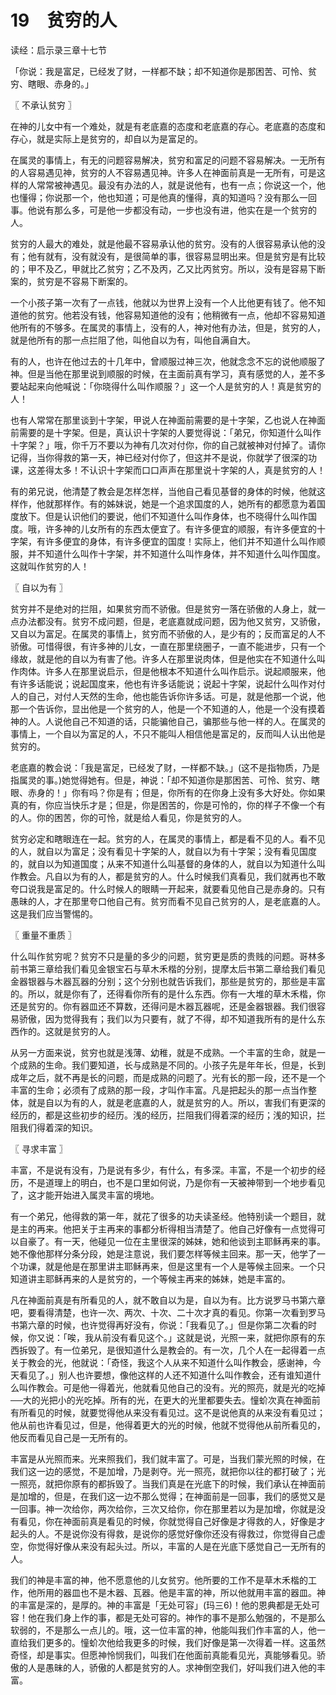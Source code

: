 # 19　贫穷的人


读经：启示录三章十七节

「你说：我是富足，已经发了财，一样都不缺；却不知道你是那困苦、可怜、贫穷、瞎眼、赤身的。」



〖 不承认贫穷 〗

在神的儿女中有一个难处，就是有老底嘉的态度和老底嘉的存心。老底嘉的态度和存心，就是实际上是贫穷的，却自以为是富足的。

在属灵的事情上，有无的问题容易解决，贫穷和富足的问题不容易解决。一无所有的人容易遇见神，贫穷的人不容易遇见神。许多人在神面前真是一无所有，可是这样的人常常被神遇见。最没有办法的人，就是说他有，也有一点；你说这一个，他也懂得；你说那一个，他也知道；可是他真的懂得，真的知道吗？没有那么一回事。他说有那么多，可是他一步都没有动，一步也没有进，他实在是一个贫穷的人。

贫穷的人最大的难处，就是他最不容易承认他的贫穷。没有的人很容易承认他的没有；他有就有，没有就没有，是很简单的事，很容易显明出来。但是贫穷是有比较的；甲不及乙，甲就比乙贫穷；乙不及丙，乙又比丙贫穷。所以，没有是容易下断案的，贫穷是不容易下断案的。

一个小孩子第一次有了一点钱，他就以为世界上没有一个人比他更有钱了。他不知道他的贫穷。他若没有钱，他容易知道他的没有；他稍微有一点，他却不容易知道他所有的不够多。在属灵的事情上，没有的人，神对他有办法，但是，贫穷的人，就是他所有的那一点拦阻了他，叫他自以为有，叫他自满自大。

有的人，也许在他过去的十几年中，曾顺服过神三次，他就念念不忘的说他顺服了神。但是当他在那里说到顺服的时候，在主面前真有学习，真有感觉的人，差不多要站起来向他喊说：「你晓得什么叫作顺服？」这一个人是贫穷的人！真是贫穷的人！

也有人常常在那里谈到十字架，甲说人在神面前需要的是十字架，乙也说人在神面前需要的是十字架。但是，真认识十字架的人要觉得说：「弟兄，你知道什么叫作十字架？」哦，你千万不要以为神有几次对付你，你的自己就被神对付掉了。请你记得，当你得救的第一天，神已经对付你了，但这并不是说，你就学了很深的功课，这差得太多！不认识十字架而口口声声在那里说十字架的人，真是贫穷的人！

有的弟兄说，他清楚了教会是怎样怎样，当他自己看见基督的身体的时候，他就这样作，他就那样作。有的姊妹说，她是一个追求国度的人，她所有的都愿意为着国度放下。但是认识他们的要说，他们不知道什么叫作身体，也不晓得什么叫作国度。哦，许多神的儿女所有的东西太便宜了。有许多便宜的顺服，有许多便宜的十字架，有许多便宜的身体，有许多便宜的国度！实际上，他们并不知道什么叫作顺服，并不知道什么叫作十字架，并不知道什么叫怍身体，并不知道什么叫作国度。这就叫作贫穷的人！



〖 自以为有 〗

贫穷并不是绝对的拦阻，如果贫穷而不骄傲。但是贫穷一落在骄傲的人身上，就一点办法都没有。贫穷不成问题，但是，老底嘉就成问题，因为他又贫穷，又骄傲，又自以为富足。在属灵的事情上，贫穷而不骄傲的人，是少有的；反而富足的人不骄傲。可惜得很，有许多神的儿女，一直在那里绕圈子，一直不能进步，只有一个缘故，就是他的自以为有害了他。许多人在那里说肉体，但是他实在不知道什么叫作肉体。许多人在那里说启示，但是他根本不知道什么叫作启示。说起顺服来，他有许多话能说；说起国度来，他也有许多话能说；说起十字架，说起什么叫作对付人的自己，对付人天然的生命，他也能告诉你许多话。可是，就是他那一个说，他那一个告诉你，显出他是一个贫穷的人，他是一个不知道的人，他是一个没有摸着神的人。人说他自己不知道的话，只能骗他自己，骗那些与他一样的人。在属灵的事情上，一个自以为富足的人，不只不能叫人相信他是富足的，反而叫人认出他是贫穷的。

老底嘉的教会说：「我是富足，已经发了财，一样都不缺。」(这不是指物质，乃是指属灵的事。)她觉得她有。但是，神说：「却不知道你是那困苦、可怜、贫穷、瞎眼、赤身的！」你有吗？你是有；但是，你所有的在你身上没有多大好处。你如果真的有，你应当快乐才是；但是，你是困苦的，你是可怜的，你的样子不像一个有的人。你的困苦，你的可怜，就是给人看见，你是贫穷的人。

贫穷必定和瞎眼连在一起。贫穷的人，在属灵的事情上，都是看不见的人。看不见的人，就自以为富足；没有看见十字架的人，就自以为有十字架；没有看见国度的，就自以为知道国度；从来不知道什么叫基督的身体的人，就自以为知道什么叫作教会。凡自以为有的人，都是贫穷的人。什么时候我们真看见，我们就再也不敢夸口说我是富足的。什么时候人的眼睛一开起来，就要看见他自己是赤身的。只有愚昧的人，才在那里夸口他自己有。贫穷而看不见自己贫穷的人，是老底嘉的人。这是我们应当警惕的。



〖 重量不重质 〗

什么叫作贫穷呢？贫穷不只是量的多少的问题，贫穷更是质的贵贱的问题。哥林多前书第三章给我们看见金银宝石与草木禾楷的分别，提摩太后书第二章给我们看见金器银器与木器瓦器的分别；这个分别也就告诉我们，那些是贫穷的，那些是丰富的。所以，就是你有了，还得看你所有的是什么东西。你有一大堆的草木禾楷，你还是贫穷的。你有器皿还不算数，还得问是木器瓦器呢，还是金器银器。我们很容易骄傲，因为觉得我有；我们以为只要有，就了不得，却不知道我所有的是什么东西作的。这就是贫穷的人。

从另一方面来说，贫穷也就是浅薄、幼稚，就是不成熟。一个丰富的生命，就是一个成熟的生命。我们要知道，长与成熟是不同的。小孩子先是年年长，但是，长到成年之后，就不再是长的问题，而是成熟的问题了。光有长的那一段，还不是一个丰富的生命；必须有了成熟的那一段，才叫作丰富。凡是把起头的那一点当作整体，就是自以为有的人，就是老底嘉的人，就是贫穷的人。所以，害我们有更深的经历的，都是这些初步的经历。浅的经历，拦阻我们得着深的经历；浅的知识，拦阻我们得着深的知识。



〖 寻求丰富 〗

丰富，不是说有没有，乃是说有多少，有什么，有多深。丰富，不是一个初步的经历，不是道理上的明白，也不是口里如何说，乃是你有一天被神带到一个地步看见了，这才能开始进入属灵丰富的境地。

有一个弟兄，他得救的第一年，就花了很多的功夫读圣经。他特别读一个题目，就是主的再来。他把关于主再来的事都分析得相当清楚了。他自己好像有一点觉得可以自豪了。有一天，他碰见一位在主里很深的姊妹，她和他谈到主耶稣再来的事。她不像他那样分条分段，她是注意说，我们要怎样等候主回来。那一天，他学了一个功课，就是他是在那里讲主耶稣再来，但是这里有一个人是等候主回来。一个只知道讲主耶稣再来的人是贫穷的，一个等候主再来的姊妹，她是丰富的。

凡在神面前真是有所看见的人，就不敢自以为是，自以为有。比方说罗马书第六章吧，要看得清楚，也许一次、两次、十次、二十次才真的看见。你第一次看到罗马书第六章的时候，也许觉得再好没有，你说：「我看见了。」但是你第二次看的时候，你又说：「唉，我从前没有看见这个。」这就是说，光照一来，就把你原有的东西拆毁了。有一位弟兄，是很知道什么是教会的。有一次，几个人在一起得着一点关于教会的光，他就说：「奇怪，我这个人从来不知道什么叫作教会，感谢神，今天看见了。」别人也许要想，像他这样的人还不知道什么叫作教会，还有谁知道什么叫作教会。可是他一得着光，他就看见他自己的没有。光的照亮，就是光的吃掉──大的光把小的光吃掉。所有的光，在更大的光里都要失去。憧蚧次真在神面前有所看见的时候，就要觉得他从来没有看见过。这不是说他真的从来没有看见过；他从前也许看见过，但是，他得着更大的光的时候，他就不觉得他从前所看见的，他反而看见自己是一无所有的。

丰富是从光照而来。光来照我们，我们就丰富了。可是，当我们蒙光照的时候，在我们这一边的感觉，不是加增，乃是剥夺。光一照亮，就把你以往的都打破了；光一照亮，就把你原有的都拆毁了。当我们真是在光底下的时候，我们承认在神面前是加增的，但是，在我们这一边不那么觉得；在神面前是一回事，我们的感觉又是一回事。神一次给你，两次给你，三次又给你，你在那里若以为是加增，你就是没有看见，你在神面前真是看见的时候，你就觉得自己好像是才得救的人，好像是才起头的人。不是说你没有得救，是说你的感觉好像你还没有得救过，你觉得自己虚空，你觉得好像从来没有起头过。所以，丰富的人是在光底下感觉自己一无所有的人。

我们的神是丰富的神，他不愿意他的儿女贫穷。他所要的工作不是草木禾楷的工作，他所用的器皿也不是木器、瓦器。他是丰富的神，所以他就用丰富的器皿。神的丰富是深的，是厚的。神的丰富是「无处可容」(玛三6)！他的恩典都是无处可容！他在我们身上作的事，都是无处可容的。神作的事不是那么勉强的，不是那么软弱的，不是那么一点儿的。哦，这一位丰富的神，他能叫我们作丰富的人，他一直给我们更多的。憧蚧次他给我更多的时候，我们好像是第一次得着一样。这虽然奇怪，却是事实。但愿神怜悯我们，叫我们在他面前真能看见光，真能够看见。骄傲的人是愚昧的人，骄傲的人都是贫穷的人。求神倒空我们，好叫我们进入他的丰富。

